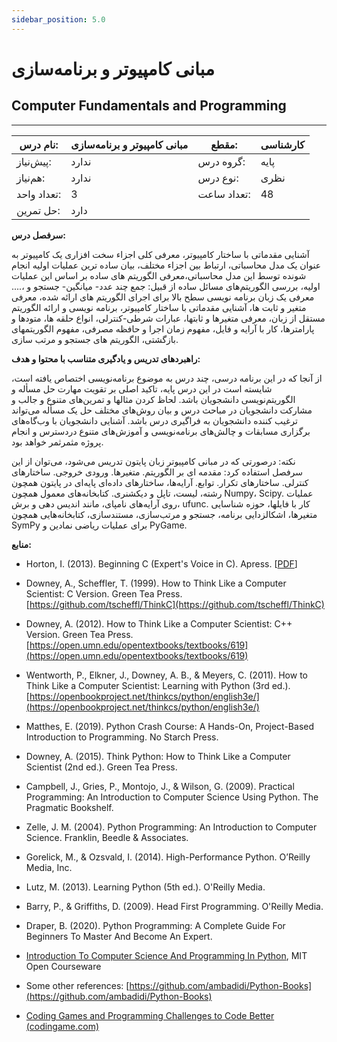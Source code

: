 ```yaml
---
sidebar_position: 5.0
---
```

# مبانی کامپیوتر و برنامه‌سازی
## Computer Fundamentals and Programming
_______________________________________________________________________________
| نام درس:    | مبانی کامپیوتر و برنامه‌سازی | مقطع:       | کارشناسی |
| ----------- | ---------------------------- | ----------- | -------- |
| پیش‌نیاز:   | ندارد                        | گروه درس:   | پایه     |
| هم‌نیاز:    | ندارد                        | نوع درس:    | نظری     |
| تعداد واحد: | 3                            | تعداد ساعت: | 48       |
| حل تمرین:   |  دارد                        |             |          |

**سرفصل درس:**

آشنایی مقدماتی با ساختار کامپیوتر، معرفی کلی اجزاء سخت افزاری یک کامپیوتر به عنوان یک مدل محاسباتی، ارتباط بین اجزاء مختلف، بیان ساده ترین عملیات اولیه انجام شونده توسط این مدل محاسباتی،معرفی الگوریتم های ساده بر اساس این عملیات اولیه، بررسی الگوریتم‌های مسائل ساده از قبیل: جمع چند عدد- میانگین- جستجو و ،.... معرفی یک زبان برنامه نویسی سطح بالا برای اجرای الگوریتم های ارائه شده، معرفی متغیر و ثابت ها، آشنایی مقدماتی با ساختار کامپیوتر، برنامه نویسی و ارائه الگوریتم مستقل از زبان، معرفی متغیرها و ثابتها، عبارات شرطی-کنترلی، انواع حلقه ها، متودها و پارامترها، کار با آرایه و فایل، مفهوم زمان اجرا و حافظه مصرفی، مفهوم الگوریتمهای بازگشتی، الگوریتم های جستجو و مرتب سازی.

**راهبردهای تدریس و یادگیری متناسب با محتوا و هدف:**

از آنجا که در این برنامه درسی، چند درس به موضوع برنامه‌نویسی اختصاص یافته است، شایسته است در این درس پایه، تاکید اصلی بر تقویت مهارت حل مسأله و الگوریتم‌نویسی دانشجویان باشد. لحاظ کردن مثالها و تمرین‌های متنوع و جالب و مشارکت دانشجویان در مباحث درس و بیان روش‌های مختلف حل یک مسأله می‌تواند ترغیب کننده دانشجویان به فراگیری درس باشد. آشنایی دانشجویان با وب‌گاه‌های برگزاری مسابقات و چالش‌های برنامه‌نویسی و آموزش‌های متنوع دردسترس و انجام پروژه مثمرثمر خواهد بود. 

نکته:  درصورتی که در مبانی کامپیوتر زبان پایتون تدریس می‌شود، می‌توان از  این سرفصل استفاده کرد: مقدمه ای بر الگوریتم. متغیرها. ورودی خروجی. ساختارهای کنترلی. ساختارهای تکرار. توابع. آرایه‌ها، ساختارهای داده‌ای پایه‌ای در پایتون همچون رشته‌، لیست‌، تاپل و دیکشنری. کتابخانه‌های معمول همچون Numpy، Scipy. عملیات روی آرایه‌های نامپای، مانند اندیس دهی و برش، ufunc. کار با فایلها، حوزه شناسایی متغیرها، اشکالزدایی برنامه، جستجو و مرتب‌سازی، مستندسازی، کتابخانه‌هایی همچون SymPy برای عملیات ریاضی نمادین و PyGame. 

**منابع:**


- Horton, I. (2013). Beginning C (Expert's Voice in C). Apress. [[PDF](http://www.mosaic-industries.com/embedded-systems/_media/c-ide-software-development/learning-c-programming-language/beginning-c-5th-edition-ivor-horton.pdf)]

- Downey, A., Scheffler, T. (1999). How to Think Like a Computer Scientist: C Version. Green Tea Press. [https://github.com/tscheffl/ThinkC](https://github.com/tscheffl/ThinkC)

- Downey, A. (2012). How to Think Like a Computer Scientist: C++ Version. Green Tea Press. [https://open.umn.edu/opentextbooks/textbooks/619](https://open.umn.edu/opentextbooks/textbooks/619)

- Wentworth, P., Elkner, J., Downey, A. B., & Meyers, C. (2011). How to Think Like a Computer Scientist: Learning with Python (3rd ed.). [https://openbookproject.net/thinkcs/python/english3e/](https://openbookproject.net/thinkcs/python/english3e/)

- Matthes, E. (2019). Python Crash Course: A Hands-On, Project-Based Introduction to Programming. No Starch Press.

- Downey, A. (2015). Think Python: How to Think Like a Computer Scientist (2nd ed.). Green Tea Press.

- Campbell, J., Gries, P., Montojo, J., & Wilson, G. (2009). Practical Programming: An Introduction to Computer Science Using Python. The Pragmatic Bookshelf.

- Zelle, J. M. (2004). Python Programming: An Introduction to Computer Science. Franklin, Beedle & Associates.

- Gorelick, M., & Ozsvald, I. (2014). High-Performance Python. O’Reilly Media, Inc.

- Lutz, M. (2013). Learning Python (5th ed.). O'Reilly Media.

- Barry, P., & Griffiths, D. (2009). Head First Programming. O'Reilly Media.

- Draper, B. (2020). Python Programming: A Complete Guide For Beginners To Master And Become An Expert.

- [Introduction To Computer Science And Programming In Python](https://ocw.mit.edu/courses/6-0001-introduction-to-computer-science-and-programming-in-python-fall-2016/pages/lecture-slides-code/), MIT Open Courseware

- Some other references: [https://github.com/ambadidi/Python-Books](https://github.com/ambadidi/Python-Books)

- [Coding Games and Programming Challenges to Code Better (codingame.com)](https://www.codingame.com/start/)

